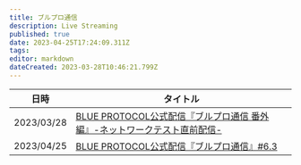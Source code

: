 ```yaml
---
title: ブルプロ通信
description: Live Streaming
published: true
date: 2023-04-25T17:24:09.311Z
tags: 
editor: markdown
dateCreated: 2023-03-28T10:46:21.799Z
---
```


|日時|タイトル|
|---|---|
|2023/03/28|[BLUE PROTOCOL公式配信『ブルプロ通信 番外編』-ネットワークテスト直前配信-](/ブルプロ通信/2023-03-28)|
|2023/04/25|[BLUE PROTOCOL公式配信『ブルプロ通信』#6.3](/ブルプロ通信/2023-04-25)|